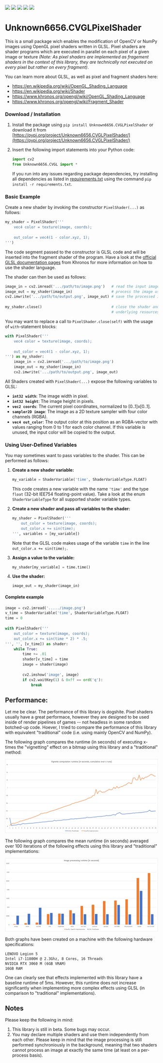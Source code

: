 [![](https://img.shields.io/github/issues/Unknown6656-Megacorp/Unknown6656.CVGLPixelShader)](https://github.com/Unknown6656-Megacorp/Unknown6656.CVGLPixelShader/issues)
[![](https://img.shields.io/github/forks/Unknown6656-Megacorp/Unknown6656.CVGLPixelShader)](https://github.com/Unknown6656-Megacorp/Unknown6656.CVGLPixelShader/network)
[![](https://img.shields.io/github/stars/Unknown6656-Megacorp/Unknown6656.CVGLPixelShader)](https://github.com/Unknown6656-Megacorp/Unknown6656.CVGLPixelShader)
[![](https://img.shields.io/github/downloads/Unknown6656-Megacorp/Unknown6656.CVGLPixelShader/total?label=GitHub%20downloads)](https://github.com/Unknown6656-Megacorp/Unknown6656.CVGLPixelShader/releases)
[![](https://img.shields.io/pypi/dm/Unknown6656.CVGLPixelShader?label=PyPI%20downloads)](https://pypi.org/project/Unknown6656.CVGLPixelShader/)

# Unknown6656.CVGLPixelShader

This is a small package wich enables the modification of OpenCV or NumPy images using OpenGL pixel shaders written in GLSL. Pixel shaders are shader programs which are executed in parallel on each pixel of a given image or texture _(Note: As pixel shaders are implemented as fragement shaders in the context of this library, they are technically not executed on every pixel but rather on every fragment)_.

You can learn more about GLSL, as well as pixel and fragment shaders here:

- https://en.wikipedia.org/wiki/OpenGL_Shading_Language
- https://en.wikipedia.org/wiki/Shader
- https://www.khronos.org/opengl/wiki/OpenGL_Shading_Language
- https://www.khronos.org/opengl/wiki/Fragment_Shader


### Download / Installation

1. Install the package using `pip install Unknown6656.CVGLPixelShader` or download it from [https://pypi.org/project/Unknown6656.CVGLPixelShader/](https://pypi.org/project/Unknown6656.CVGLPixelShader/)
2. Insert the following import statements into your Python code:

   ```python
   import cv2
   from Unknown6656.CVGL import *
   ```

   If you run into any issues regarding package dependencies, try installing all dependencies as listed in [requirements.txt](requirements.txt) using the command `pip install -r requirements.txt`.


### Basic Example

Create a new shader by invoking the constructor `PixelShader(...)` as follows:

```python
my_shader = PixelShader('''
    vec4 color = texture(image, coords);

    out_color = vec4(1 - color.xyz, 1);
''')
```

The code segment passed to the constructor is GLSL code and will be inserted into the fragment shader of the program. Have a look at the [official GLSL documentation pages](https://www.khronos.org/opengles/sdk/docs/manglsl/docbook4/) from Khronos for more information on how to use the shader language.

The shader can then be used as follows:

```python
image_in = cv2.imread('.../path/to/image.png')   # read the input image from file
image_out = my_shader(image_in)                  # process the image using the pixel shader
cv2.imwrite('.../path/to/output.png', image_out) # save the processed image

my_shader.close()                                # close the shader and free all
                                                 # underlying resources
```

You may want to replace a call to `PixelShader.close(self)` with the usage of `with`-statement blocks:

```python
with PixelShader('''
    vec4 color = texture(image, coords);

    out_color = vec4(1 - color.xyz, 1);
''') as my_shader:
    image_in = cv2.imread('.../path/to/image.png')
    image_out = my_shader(image_in)
    cv2.imwrite('.../path/to/output.png', image_out)
```

All Shaders created with `PixelShader(...)` expose the following variables to GLSL:

- **`int32 width`**: The image width in pixel.
- **`int32 height`**: The image height in pixels.
- **`vec2 coords`**: The current pixel coordinates, normalized to [0..1]x[0..1].
- **`sampler2D image`**: The image as a 2D texture sampler with four color channels (RGBA).
- **`vec4 out_color`**: The output color at this position as an RGBA-vector with values ranging from 0 to 1 for each color channel. If this variable is unused, the input color will be copied to the output.


### Using User-Defined Variables

You may sometimes want to pass variables to the shader. This can be performed as follows:

1. **Create a new shader variable:**

   ```python
   my_variable = ShaderVariable('time', ShaderVariableType.FLOAT)
   ```

   This code creates a new variable with the name `'time'` and the type `float` (32-bit IEE754 floating-point value). Take a look at the enum `ShaderVariableType` for all supported shader variable types.

2. **Create a new shader and pass all variables to the shader:**

   ```python
   my_shader = PixelShader('''
       out_color = texture(image, coords);
       out_color.x += sin(time);
   ''', variables = [my_variable])
   ```

   Note that the GLSL code makes usage of the variable `time` in the line `out_color.x += sin(time);`.

3. **Assign a value to the variable:**

   ```python
   my_shader[my_variable] = time.time()
   ```

4. **Use the shader:**

   ```python
   image_out = my_shader(image_in)
   ```

#### Complete example

```python
image = cv2.imread('...../image.png')
v_time = ShaderVariable('time', ShaderVariableType.FLOAT)
time = 0

with PixelShader('''
    out_color = texture(image, coords);
    out_color.x += sin(time * 2) * .5;
''', '', [v_time]) as shader:
    while True:
        time += .01
        shader[v_time] = time
        image = shader(image)

        cv2.imshow('image', image)
        if cv2.waitKey(1) & 0xff == ord('q'):
            break
```

## Performance:
Let me be clear. The performance of this library is dogshite. Pixel shaders usually have a great performace, however they are designed to be used inside of render pipelines of games -- not headless in some random botched-up code. Hoever, I tried to compare the performance of this library with equivalent "traditional" code (i.e. using mainly OpenCV and NumPy).

The following graph compares the runtime (in seconds) of executing x-times the "vignetting" effect on a bitmap using this library and a "traditional" method:

![](performance-comparison-1.png)

The following graph compares the mean runtime (in seconds) averaged over 100 iterations of the following effects using this library and "traditional" implementations:

![](performance-comparison-2.png)

Both graphs have been created on a machine with the following hardware specifications:

```text
LENOVO Legion 5
Intel i7-11800H @ 2.3Ghz, 8 Cores, 16 Threads
NVIDIA RTX 3060 M (6GB VRAM)
16GB RAM
```

One can clearly see that effects implemented with this library have a baseline runtime of 5ms. However, this runtime does not increase significantly when implementing more complex effects using GLSL (in comparison to "traditional" implementations).


## Notes

Please keep the following in mind:

1. This library is still in beta. Some bugs may occur.
2. You may declare multiple shaders and use them independently from each other. Please keep in mind that the image processing is still performed synchroniously in the background, meaning that two shaders cannot process an image at exactly the same time (at least on a per-process basis).